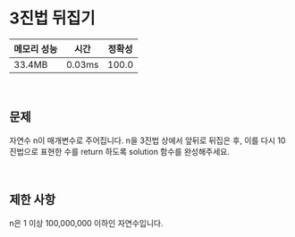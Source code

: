 # 3진법 뒤집기

| 메모리 성능 | 시간 | 정확성 |
| ---- | ---- | ---- |
| 33.4MB | 0.03ms | 100.0 |

<br />

## 문제

자연수 n이 매개변수로 주어집니다. n을 3진법 상에서 앞뒤로 뒤집은 후, 이를 다시 10진법으로 표현한 수를 return 하도록 solution 함수를 완성해주세요.

<br />

## 제한 사항
n은 1 이상 100,000,000 이하인 자연수입니다.